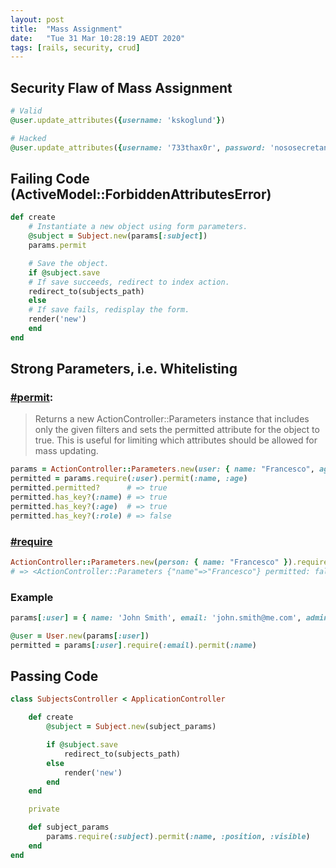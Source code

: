 ```yaml
---
layout: post
title:  "Mass Assignment"
date:   "Tue 31 Mar 10:28:19 AEDT 2020"
tags: [rails, security, crud]
---
```

## Security Flaw of Mass Assignment

```ruby
# Valid
@user.update_attributes({username: 'kskoglund'})

# Hacked
@user.update_attributes({username: '733thax0r', password: 'nososecretanymore', admin: true})
```

## Failing Code (ActiveModel::ForbiddenAttributesError)

```ruby
def create
    # Instantiate a new object using form parameters.
    @subject = Subject.new(params[:subject])
    params.permit

    # Save the object.
    if @subject.save
    # If save succeeds, redirect to index action.
    redirect_to(subjects_path)
    else
    # If save fails, redisplay the form.
    render('new')
    end
end
```

## Strong Parameters, i.e. Whitelisting

### [#permit](https://devdocs.io/rails~6.0/actioncontroller/parameters#method-i-permit):

> Returns a new ActionController::Parameters instance that includes only the given filters and sets the permitted attribute for the object to true. This is useful for limiting which attributes should be allowed for mass updating.

```ruby
params = ActionController::Parameters.new(user: { name: "Francesco", age: 22, role: "admin" })
permitted = params.require(:user).permit(:name, :age)
permitted.permitted?      # => true
permitted.has_key?(:name) # => true
permitted.has_key?(:age)  # => true
permitted.has_key?(:role) # => false
```

### [#require](https://devdocs.io/rails~6.0/actioncontroller/parameters#method-i-require)

```ruby
ActionController::Parameters.new(person: { name: "Francesco" }).require(:person)
# => <ActionController::Parameters {"name"=>"Francesco"} permitted: false>
```

### Example

```ruby
params[:user] = { name: 'John Smith', email: 'john.smith@me.com', admin: false }

@user = User.new(params[:user])
permitted = params[:user].require(:email).permit(:name)
```

## Passing Code

```ruby
class SubjectsController < ApplicationController

    def create
        @subject = Subject.new(subject_params)

        if @subject.save
            redirect_to(subjects_path)
        else
            render('new')
        end
    end

    private

    def subject_params
        params.require(:subject).permit(:name, :position, :visible)
    end
end
```
